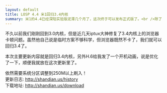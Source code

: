 ```yaml
---
layout: default
title: LOSP 4.4 米1回归3.4内核
summary: 米1的4.4已经深陷实验版泥潭几个月了，这次终于可以发布正式版了。<br />除了录像以外，一切正常！<br />依然需要系统分区调整到250M以上刷入！  
---
```

不久以前我们刚刚回到3.0内核，但是近几天iptux大神修复了3.4内核上的浏览器卡顿问题。虽然他自己说是临时方案不够科学，但浏览器既然不卡了，我们就可以回归3.4了。

本次主要更新内容就是回归3.4内核，另外H.6给我发了一个开机动画，说是优化了一下，顺便我就放在这次更新里了。

依然需要系统分区调整到250M以上刷入！  
更新日志: <http://shandian.us/history>  
下载地址: <http://shandian.us/download>
